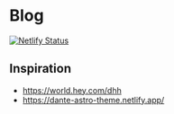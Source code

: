 # Blog
[![Netlify Status](https://api.netlify.com/api/v1/badges/2be8e3dc-0a50-465f-b36d-5ede02fb1195/deploy-status)](https://app.netlify.com/sites/andremleblanc/deploys)

## Inspiration
- https://world.hey.com/dhh
- https://dante-astro-theme.netlify.app/
